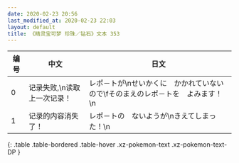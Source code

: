 ```yaml
---
date: 2020-02-23 20:56
last_modified_at: 2020-02-23 22:03
layout: default
title: 《精灵宝可梦 珍珠／钻石》文本 353
---
```

| 编号 | 中文 | 日文 |
| ---- | ---- | ---- |
| 0 | 记录失败,\n读取上一次记录！ | レポ－トが\nせいかくに　かかれていないので\fそのまえのレポ－トを　よみます！\n |
| 1 | 记录的内容消失了！ | レポ－トの　ないようが\nきえてしまった！\n |
{: .table .table-bordered .table-hover .xz-pokemon-text .xz-pokemon-text-DP }
